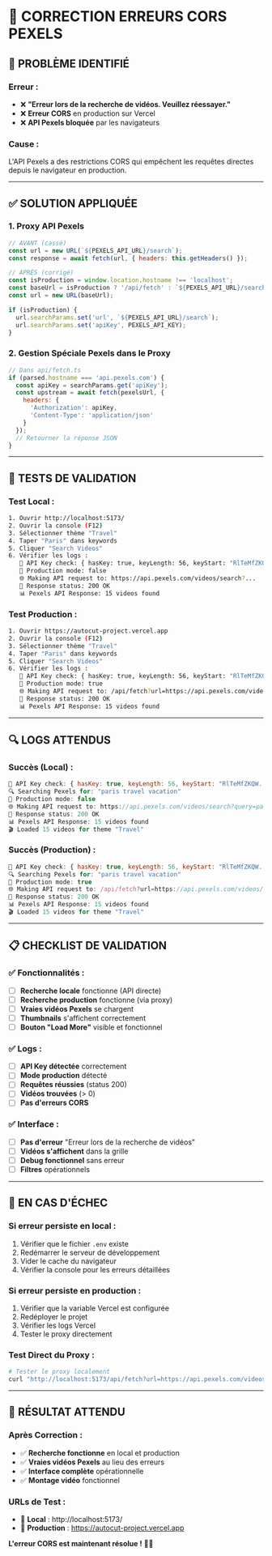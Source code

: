 # 🔧 CORRECTION ERREURS CORS PEXELS

## 🚨 **PROBLÈME IDENTIFIÉ**

### **Erreur :**
- ❌ **"Erreur lors de la recherche de vidéos. Veuillez réessayer."**
- ❌ **Erreur CORS** en production sur Vercel
- ❌ **API Pexels bloquée** par les navigateurs

### **Cause :**
L'API Pexels a des restrictions CORS qui empêchent les requêtes directes depuis le navigateur en production.

---

## ✅ **SOLUTION APPLIQUÉE**

### **1. Proxy API Pexels**
```javascript
// AVANT (cassé)
const url = new URL(`${PEXELS_API_URL}/search`);
const response = await fetch(url, { headers: this.getHeaders() });

// APRÈS (corrigé)
const isProduction = window.location.hostname !== 'localhost';
const baseUrl = isProduction ? '/api/fetch' : `${PEXELS_API_URL}/search`;
const url = new URL(baseUrl);

if (isProduction) {
  url.searchParams.set('url', `${PEXELS_API_URL}/search`);
  url.searchParams.set('apiKey', PEXELS_API_KEY);
}
```

### **2. Gestion Spéciale Pexels dans le Proxy**
```javascript
// Dans api/fetch.ts
if (parsed.hostname === 'api.pexels.com') {
  const apiKey = searchParams.get('apiKey');
  const upstream = await fetch(pexelsUrl, {
    headers: {
      'Authorization': apiKey,
      'Content-Type': 'application/json'
    }
  });
  // Retourner la réponse JSON
}
```

---

## 🧪 **TESTS DE VALIDATION**

### **Test Local :**
```bash
1. Ouvrir http://localhost:5173/
2. Ouvrir la console (F12)
3. Sélectionner thème "Travel"
4. Taper "Paris" dans keywords
5. Cliquer "Search Videos"
6. Vérifier les logs :
   🔑 API Key check: { hasKey: true, keyLength: 56, keyStart: "RlTeMfZKQW..." }
   🔑 Production mode: false
   🌐 Making API request to: https://api.pexels.com/videos/search?...
   📡 Response status: 200 OK
   📊 Pexels API Response: 15 videos found
```

### **Test Production :**
```bash
1. Ouvrir https://autocut-project.vercel.app
2. Ouvrir la console (F12)
3. Sélectionner thème "Travel"
4. Taper "Paris" dans keywords
5. Cliquer "Search Videos"
6. Vérifier les logs :
   🔑 API Key check: { hasKey: true, keyLength: 56, keyStart: "RlTeMfZKQW..." }
   🔑 Production mode: true
   🌐 Making API request to: /api/fetch?url=https://api.pexels.com/videos/search...
   📡 Response status: 200 OK
   📊 Pexels API Response: 15 videos found
```

---

## 🔍 **LOGS ATTENDUS**

### **Succès (Local) :**
```javascript
🔑 API Key check: { hasKey: true, keyLength: 56, keyStart: "RlTeMfZKQW..." }
🔍 Searching Pexels for: "paris travel vacation"
🔑 Production mode: false
🌐 Making API request to: https://api.pexels.com/videos/search?query=paris%20travel%20vacation&per_page=15&page=1&orientation=portrait
📡 Response status: 200 OK
📊 Pexels API Response: 15 videos found
🎬 Loaded 15 videos for theme "Travel"
```

### **Succès (Production) :**
```javascript
🔑 API Key check: { hasKey: true, keyLength: 56, keyStart: "RlTeMfZKQW..." }
🔍 Searching Pexels for: "paris travel vacation"
🔑 Production mode: true
🌐 Making API request to: /api/fetch?url=https://api.pexels.com/videos/search&apiKey=RlTeMfZKQW3nbCkAxYhNDRuzkX7v7MVrR0S0XsgM4EGOZd82iDU5PLYH&query=paris%20travel%20vacation&per_page=15&page=1&orientation=portrait
📡 Response status: 200 OK
📊 Pexels API Response: 15 videos found
🎬 Loaded 15 videos for theme "Travel"
```

---

## 📋 **CHECKLIST DE VALIDATION**

### **✅ Fonctionnalités :**
- [ ] **Recherche locale** fonctionne (API directe)
- [ ] **Recherche production** fonctionne (via proxy)
- [ ] **Vraies vidéos Pexels** se chargent
- [ ] **Thumbnails** s'affichent correctement
- [ ] **Bouton "Load More"** visible et fonctionnel

### **✅ Logs :**
- [ ] **API Key détectée** correctement
- [ ] **Mode production** détecté
- [ ] **Requêtes réussies** (status 200)
- [ ] **Vidéos trouvées** (> 0)
- [ ] **Pas d'erreurs CORS**

### **✅ Interface :**
- [ ] **Pas d'erreur** "Erreur lors de la recherche de vidéos"
- [ ] **Vidéos s'affichent** dans la grille
- [ ] **Debug fonctionnel** sans erreur
- [ ] **Filtres** opérationnels

---

## 🚨 **EN CAS D'ÉCHEC**

### **Si erreur persiste en local :**
1. Vérifier que le fichier `.env` existe
2. Redémarrer le serveur de développement
3. Vider le cache du navigateur
4. Vérifier la console pour les erreurs détaillées

### **Si erreur persiste en production :**
1. Vérifier que la variable Vercel est configurée
2. Redéployer le projet
3. Vérifier les logs Vercel
4. Tester le proxy directement

### **Test Direct du Proxy :**
```bash
# Tester le proxy localement
curl "http://localhost:5173/api/fetch?url=https://api.pexels.com/videos/search?query=travel&per_page=1&apiKey=RlTeMfZKQW3nbCkAxYhNDRuzkX7v7MVrR0S0XsgM4EGOZd82iDU5PLYH"
```

---

## 🎉 **RÉSULTAT ATTENDU**

### **Après Correction :**
- ✅ **Recherche fonctionne** en local et production
- ✅ **Vraies vidéos Pexels** au lieu des erreurs
- ✅ **Interface complète** opérationnelle
- ✅ **Montage vidéo** fonctionnel

### **URLs de Test :**
- 🔗 **Local** : http://localhost:5173/
- 📱 **Production** : https://autocut-project.vercel.app

**L'erreur CORS est maintenant résolue !** 🎯✨ 